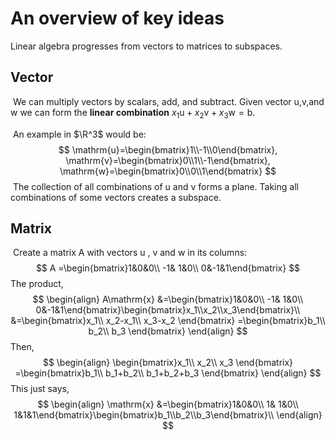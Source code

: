 # An overview of key ideas 

Linear algebra progresses from vectors to matrices to subspaces.  

## Vector

​	We can multiply vectors by scalars, add, and subtract. Given vector $\mathrm{u}$,$\mathrm{v}$,and $\mathrm{w}$ we can form the **linear combination** $x_1\mathrm{u}+x_2\mathrm{v}+x_3\mathrm{w}=\mathrm{b}$.

​	An example in $\R^3$ would be:  
$$
\mathrm{u}=\begin{bmatrix}1\\-1\\0\end{bmatrix},
\mathrm{v}=\begin{bmatrix}0\\1\\-1\end{bmatrix},
\mathrm{w}=\begin{bmatrix}0\\0\\1\end{bmatrix}
$$
​	The collection of all combinations of $\mathrm{u}$ and $\mathrm{v}$ forms a plane. Taking all combinations of some vectors creates a subspace.

## Matrix

​	Create a matrix A with vectors $\mathrm{u}$ , $\mathrm{v}$ and $\mathrm{w}$ in its columns: 
$$
A =\begin{bmatrix}1&0&0\\
-1& 1&0\\
0&-1&1\end{bmatrix}
$$
The product,  
$$
\begin{align}
A\mathrm{x} &=\begin{bmatrix}1&0&0\\
-1& 1&0\\
0&-1&1\end{bmatrix}\begin{bmatrix}x_1\\x_2\\x_3\end{bmatrix}\\
&=\begin{bmatrix}x_1\\
x_2-x_1\\
x_3-x_2
\end{bmatrix}
=\begin{bmatrix}b_1\\
b_2\\
b_3
\end{bmatrix}
\end{align}
$$
Then,
$$
\begin{align}
\begin{bmatrix}x_1\\
x_2\\
x_3
\end{bmatrix}
=\begin{bmatrix}b_1\\
b_1+b_2\\
b_1+b_2+b_3
\end{bmatrix}
\end{align}
$$
This just says,
$$
\begin{align}
\mathrm{x} &=\begin{bmatrix}1&0&0\\
1& 1&0\\
1&1&1\end{bmatrix}\begin{bmatrix}b_1\\b_2\\b_3\end{bmatrix}\\
\end{align}
$$
